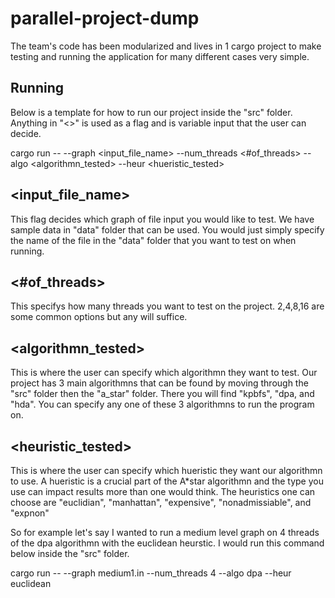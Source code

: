 # parallel-project-dump

The team's code has been modularized and lives in 1 cargo project to make testing and running the application for many different cases very simple.

## Running

Below is a template for how to run our project inside the "src" folder.  Anything in "<>" is used as a flag and is variable input that the user can decide.

cargo run -- --graph <input_file_name> --num_threads <#of_threads> --algo <algorithmn_tested> --heur <hueristic_tested>

## <input_file_name>

This flag decides which graph of file input you would like to test.  We have sample data in "data" folder that can be used.  You would just simply specify the name of the file in the "data" folder that you want to test on when running.

## <#of_threads>

This specifys how many threads you want to test on the project.  2,4,8,16 are some common options but any will suffice.

## <algorithmn_tested>

This is where the user can specify which algorithmn they want to test.  Our project has 3 main algorithmns that can be found by moving through the "src" folder then the "a_star" folder.  There you will find "kpbfs", "dpa, and "hda".  You can specify any one of these 3 algorithmns to run the program on.

## <heuristic_tested>

This is where the user can specify which hueristic they want our algorithmn to use.  A hueristic is a crucial part of the A*star algorithmn
and the type you use can impact results more than one would think.  The heuristics one can choose are "euclidian", "manhattan", "expensive", "nonadmissiable", 
and "expnon"

So for example let's say I wanted to run a medium level graph on 4 threads of the dpa algorithmn with the euclidean heurstic.  I would run this command below inside the "src" folder.

cargo run -- --graph medium1.in --num_threads 4 --algo dpa --heur euclidean
  
